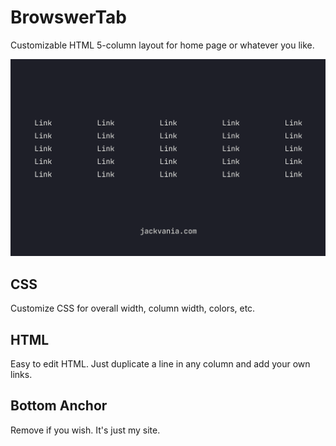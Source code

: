 # BrowswerTab
Customizable HTML 5-column layout for home page or whatever you like.

![screenshot](newTab.png)

## CSS
Customize CSS for overall width, column width, colors, etc.

## HTML
Easy to edit HTML. Just duplicate a line in any column and add your own links.

## Bottom Anchor
Remove if you wish. It's just my site.
